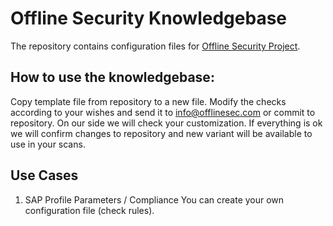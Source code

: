 # Offline Security Knowledgebase
The repository contains configuration files for [Offline Security Project](https://github.com/offlinesec/offlinesec-client).

## How to use the knowledgebase:
Copy template file from repository to a new file. Modify the checks according to your wishes and send it to info@offlinesec.com or commit to repository.
On our side we will check your customization. If everything is ok we will confirm changes to repository and new variant will be available to use in your scans.

## Use Cases
1. SAP Profile Parameters / Compliance
    You can create your own configuration file (check rules).